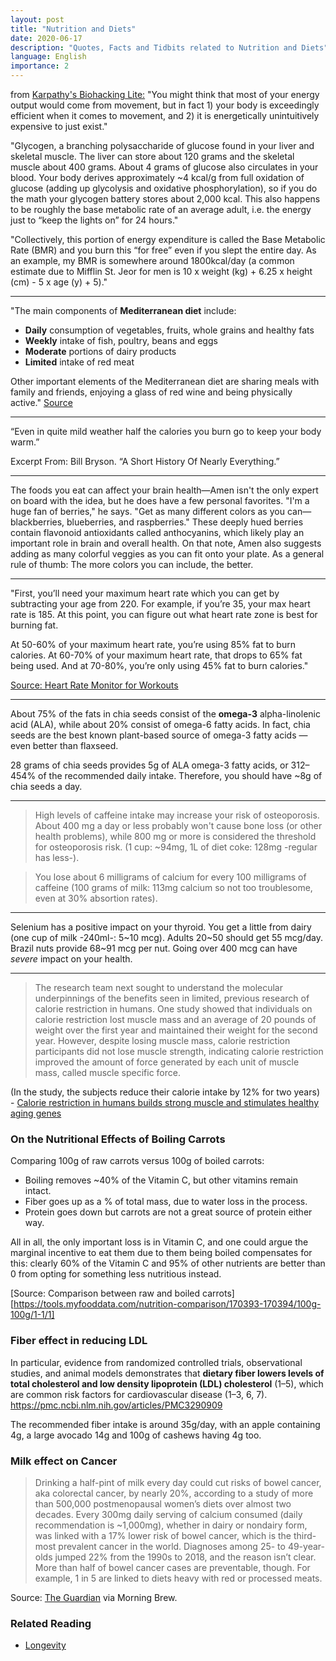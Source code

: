 ```yaml
---
layout: post
title: "Nutrition and Diets"
date: 2020-06-17
description: "Quotes, Facts and Tidbits related to Nutrition and Diets"
language: English
importance: 2
---
```

from [Karpathy's Biohacking Lite:](https://karpathy.github.io/2020/06/11/biohacking-lite/)
"You might think that most of your energy output would come from movement, but in fact 1) your body is exceedingly efficient when it comes to movement, and 2) it is energetically unintuitively expensive to just exist."

"Glycogen, a branching polysaccharide of glucose found in your liver and skeletal muscle. The liver can store about 120 grams and the skeletal muscle about 400 grams. About 4 grams of glucose also circulates in your blood. Your body derives approximately ~4 kcal/g from full oxidation of glucose (adding up glycolysis and oxidative phosphorylation), so if you do the math your glycogen battery stores about 2,000 kcal. This also happens to be roughly the base metabolic rate of an average adult, i.e. the energy just to “keep the lights on” for 24 hours."

"Collectively, this portion of energy expenditure is called the Base Metabolic Rate (BMR) and you burn this “for free” even if you slept the entire day. As an example, my BMR is somewhere around 1800kcal/day (a common estimate due to Mifflin St. Jeor for men is 10 x weight (kg) + 6.25 x height (cm) - 5 x age (y) + 5)."

----------------------
"The main components of **Mediterranean diet** include:

- **Daily** consumption of vegetables, fruits, whole grains and healthy fats
- **Weekly** intake of fish, poultry, beans and eggs
- **Moderate** portions of dairy products
- **Limited** intake of red meat

Other important elements of the Mediterranean diet are sharing meals with family and friends, enjoying a glass of red wine and being physically active." [Source](https://www.mayoclinic.org/healthy-lifestyle/nutrition-and-healthy-eating/in-depth/mediterranean-diet/art-20047801)

---
“Even in quite mild weather half the calories you burn go to keep your body warm.”

Excerpt From: Bill Bryson. “A Short History Of Nearly Everything.”  

---

The foods you eat can affect your brain health—Amen isn't the only expert on board with the idea, but he does have a few personal favorites. "I'm a huge fan of berries," he says. "Get as many different colors as you can—blackberries, blueberries, and raspberries." These deeply hued berries contain flavonoid antioxidants called anthocyanins, which likely play an important role in brain and overall health. On that note, Amen also suggests adding as many colorful veggies as you can fit onto your plate. As a general rule of thumb: The more colors you can include, the better.

---

"First, you’ll need your maximum heart rate which you can get by subtracting your age from 220. For example, if you’re 35, your max heart rate is 185. At this point, you can figure out what heart rate zone is best for burning fat.

At 50-60% of your maximum heart rate, you’re using 85% fat to burn calories. At 60-70% of your maximum heart rate, that drops to 65% fat being used. And at 70-80%, you’re only using 45% fat to burn calories."

[Source: Heart Rate Monitor for Workouts](https://health.clevelandclinic.org/serious-about-your-workouts-get-a-heart-rate-monitor/)

---

About 75% of the fats in chia seeds consist of the **omega-3** alpha-linolenic acid (ALA), while about 20% consist of omega-6 fatty acids. In fact, chia seeds are the best known plant-based source of omega-3 fatty acids — even better than flaxseed.

28 grams of chia seeds provides 5g of ALA omega-3 fatty acids, or 312–454% of the recommended daily intake. Therefore, you should have \~8g of chia seeds a day.

---

> High levels of caffeine intake may increase your risk of osteoporosis. About 400 mg a day or less probably won't cause bone loss (or other health problems), while 800 mg or more is considered the threshold for osteoporosis risk. (1 cup: \~94mg, 1L of diet coke: 128mg -regular has less-).

> You lose about 6 milligrams of calcium for every 100 milligrams of caffeine (100 grams of milk: 113mg calcium so not too troublesome, even at 30% absortion rates).

---

Selenium has a positive impact on your thyroid. You get a little from dairy (one cup of milk -240ml-: 5\~10 mcg). Adults 20\~50 should get 55 mcg/day. Brazil nuts provide 68\~91 mcg per nut. Going over 400 mcg can have _severe_ impact on your health.

---

> The research team next sought to understand the molecular underpinnings of the benefits seen in limited, previous research of calorie restriction in humans. One study showed that individuals on calorie restriction lost muscle mass and an average of 20 pounds of weight over the first year and maintained their weight for the second year. However, despite losing muscle mass, calorie restriction participants did not lose muscle strength, indicating calorie restriction improved the amount of force generated by each unit of muscle mass, called muscle specific force.

(In the study, the subjects reduce their calorie intake by 12% for two years)
\- [Calorie restriction in humans builds strong muscle and stimulates healthy aging genes](https://www.nih.gov/news-events/news-releases/calorie-restriction-humans-builds-strong-muscle-stimulates-healthy-aging-genes)

### On the Nutritional Effects of Boiling Carrots

Comparing 100g of raw carrots versus 100g of boiled carrots:
- Boiling removes \~40% of the Vitamin C, but other vitamins remain intact.
- Fiber goes up as a % of total mass, due to water loss in the process.
- Protein goes down but carrots are not a great source of protein either way.

All in all, the only important loss is in Vitamin C, and one could argue the marginal incentive to eat them due to them being boiled compensates for this: clearly 60% of the Vitamin C and 95% of other nutrients are better than 0 from opting for something less nutritious instead.

[Source: Comparison between raw and boiled carrots][https://tools.myfooddata.com/nutrition-comparison/170393-170394/100g-100g/1-1/1]

### Fiber effect in reducing LDL

In particular, evidence from randomized controlled trials, observational studies, and animal models demonstrates that **dietary fiber lowers levels of total cholesterol and low density lipoprotein (LDL) cholesterol** (1–5), which are common risk factors for cardiovascular disease (1–3, 6, 7).
https://pmc.ncbi.nlm.nih.gov/articles/PMC3290909

The recommended fiber intake is around 35g/day, with an apple containing 4g, a large avocado 14g and 100g of cashews having 4g too.

### Milk effect on Cancer

> Drinking a half-pint of milk every day could cut risks of bowel cancer, aka colorectal cancer, by nearly 20%, according to a study of more than 500,000 postmenopausal women’s diets over almost two decades. Every 300mg daily serving of calcium consumed (daily recommendation is ~1,000mg), whether in dairy or nondairy form, was linked with a 17% lower risk of bowel cancer, which is the third-most prevalent cancer in the world. Diagnoses among 25- to 49-year-olds jumped 22% from the 1990s to 2018, and the reason isn’t clear. More than half of bowel cancer cases are preventable, though. For example, 1 in 5 are linked to diets heavy with red or processed meats.

Source: [The Guardian](https://www.theguardian.com/science/2025/jan/08/daily-glass-of-milk-may-cut-bowel-cancer-risk-by-fifth-research-finds) via Morning Brew.


### Related Reading

- [Longevity](/wiki/longevity)
